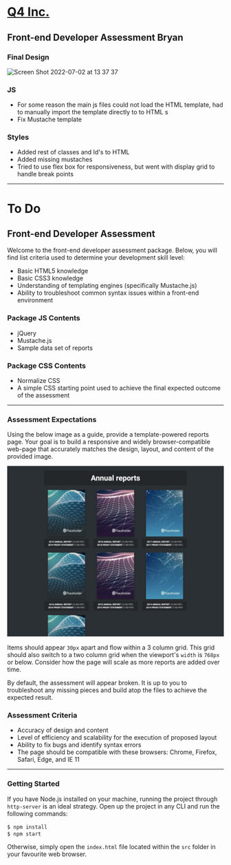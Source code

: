 # [Q4 Inc.](https://q4inc.com/)

## Front-end Developer Assessment Bryan 

### Final Design
<img width="1488" alt="Screen Shot 2022-07-02 at 13 37 37" src="https://user-images.githubusercontent.com/5296954/177012616-9eefc609-b968-4518-b02c-9a94d0ff782f.png">

### JS 
- For some reason the main js files could not load the HTML template, had to manually import the template directly to to HTML 
s
- Fix Mustache template

### Styles
- Added rest of classes and Id's to HTML
- Added missing mustaches
- Tried to use flex box for responsiveness, but went with display grid to handle break points

_____________________________________________________________________________________________________________________________________________

# To Do
## Front-end Developer Assessment

Welcome to the front-end developer assessment package.
Below, you will find list criteria used to determine your development skill level:

- Basic HTML5 knowledge
- Basic CSS3 knowledge
- Understanding of templating engines (specifically Mustache.js)
- Ability to troubleshoot common syntax issues within a front-end environment

### Package JS Contents

- jQuery
- Mustache.js
- Sample data set of reports

### Package CSS Contents

- Normalize CSS
- A simple CSS starting point used to achieve the final expected outcome of the assessment


----

### Assessment Expectations

Using the below image as a guide, provide a template-powered reports page.
Your goal is to build a responsive and widely browser-compatible web-page
that accurately matches the design, layout, and content of the provided image.

![Assessment Preview](./src/images/preview.png)

Items should appear `30px` apart and flow within a 3 column grid. This grid
should also switch to a two column grid when the viewport's `width` is `768px`
or below. Consider how the page will scale as more reports are added over time.

By default, the assessment will appear broken.
It is up to you to troubleshoot any missing pieces and build atop the files
to achieve the expected result.

### Assessment Criteria

- Accuracy of design and content
- Level of efficiency and scalability for the execution of proposed layout
- Ability to fix bugs and identify syntax errors
- The page should be compatible with these browsers: Chrome, Firefox, Safari, Edge, and IE 11

---

### Getting Started

If you have Node.js installed on your machine, running the
project through `http-server` is an ideal strategy. Open up the project
in any CLI and run the following commands:

```
$ npm install
$ npm start
```

Otherwise, simply open the `index.html` file located within the `src` folder
in your favourite web browser.
